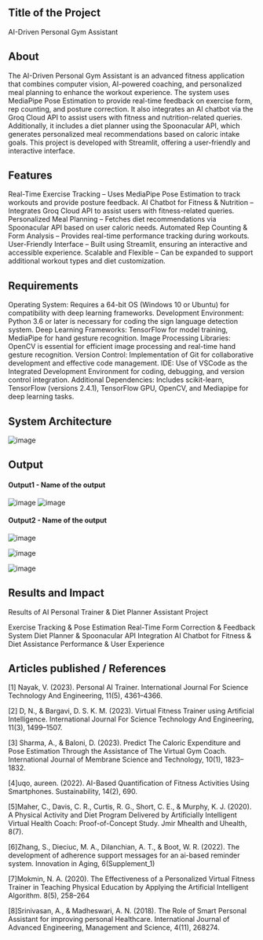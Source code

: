 ## Title of the Project
AI-Driven Personal Gym Assistant
## About
The AI-Driven Personal Gym Assistant is an advanced fitness application that combines computer vision, AI-powered coaching, and personalized meal planning to enhance the workout experience. The system uses MediaPipe Pose Estimation to provide real-time feedback on exercise form, rep counting, and posture correction. It also integrates an AI chatbot via the Groq Cloud API to assist users with fitness and nutrition-related queries. Additionally, it includes a diet planner using the Spoonacular API, which generates personalized meal recommendations based on caloric intake goals. This project is developed with Streamlit, offering a user-friendly and interactive interface.

## Features
Real-Time Exercise Tracking – Uses MediaPipe Pose Estimation to track workouts and provide posture feedback. AI Chatbot for Fitness & Nutrition – Integrates Groq Cloud API to assist users with fitness-related queries. Personalized Meal Planning – Fetches diet recommendations via Spoonacular API based on user caloric needs. Automated Rep Counting & Form Analysis – Provides real-time performance tracking during workouts. User-Friendly Interface – Built using Streamlit, ensuring an interactive and accessible experience. Scalable and Flexible – Can be expanded to support additional workout types and diet customization.

## Requirements
Operating System: Requires a 64-bit OS (Windows 10 or Ubuntu) for compatibility with deep learning frameworks.
Development Environment: Python 3.6 or later is necessary for coding the sign language detection system.
Deep Learning Frameworks: TensorFlow for model training, MediaPipe for hand gesture recognition.
Image Processing Libraries: OpenCV is essential for efficient image processing and real-time hand gesture recognition.
Version Control: Implementation of Git for collaborative development and effective code management.
IDE: Use of VSCode as the Integrated Development Environment for coding, debugging, and version control integration.
Additional Dependencies: Includes scikit-learn, TensorFlow (versions 2.4.1), TensorFlow GPU, OpenCV, and Mediapipe for deep learning tasks.

## System Architecture
![image](https://github.com/user-attachments/assets/47524d1a-053f-4c77-a33f-2c5ac7d97b95)



## Output

<!--Embed the Output picture at respective places as shown below as shown below-->
#### Output1 - Name of the output
![image](https://github.com/user-attachments/assets/f6b4cfac-be01-4fe4-bf3b-b5e6f503b214)
![image](https://github.com/user-attachments/assets/73daa55f-245a-4f4f-86d7-0ff7c0f9aa2b)


#### Output2 - Name of the output

![image](https://github.com/user-attachments/assets/80fbcb92-5747-4af5-a528-2ae0f4b4b3f3)

![image](https://github.com/user-attachments/assets/40732ea7-40bb-4763-accb-e62b78e15c6a)

![image](https://github.com/user-attachments/assets/bea18b73-5958-4f42-9589-0a5463143482)

## Results and Impact
Results of AI Personal Trainer & Diet Planner Assistant Project

Exercise Tracking & Pose Estimation
Real-Time Form Correction & Feedback System
Diet Planner & Spoonacular API Integration
AI Chatbot for Fitness & Diet Assistance
Performance & User Experience

## Articles published / References
[1] Nayak, V. (2023). Personal AI Trainer. International Journal For Science Technology And Engineering, 11(5), 4361–4366.

[2] D, N., & Bargavi, D. S. K. M. (2023). Virtual Fitness Trainer using Artificial Intelligence. International Journal For Science Technology And Engineering, 11(3), 1499–1507.

[3] Sharma, A., & Baloni, D. (2023). Predict The Caloric Expenditure and Pose Estimation Through the Assistance of The Virtual Gym Coach. International Journal of Membrane Science and Technology, 10(1), 1823–1832.

[4]uqo, aureen. (2022). AI-Based Quantification of Fitness Activities Using Smartphones. Sustainability, 14(2), 690.

[5]Maher, C., Davis, C. R., Curtis, R. G., Short, C. E., & Murphy, K. J. (2020). A Physical Activity and Diet Program Delivered by Artificially Intelligent Virtual Health Coach: Proof-of-Concept Study. Jmir Mhealth and Uhealth, 8(7).

[6]Zhang, S., Dieciuc, M. A., Dilanchian, A. T., & Boot, W. R. (2022). The development of adherence support messages for an ai-based reminder system. Innovation in Aging, 6(Supplement_1)

[7]Mokmin, N. A. (2020). The Effectiveness of a Personalized Virtual Fitness Trainer in Teaching Physical Education by Applying the Artificial Intelligent Algorithm. 8(5), 258–264

[8]Srinivasan, A., & Madheswari, A. N. (2018). The Role of Smart Personal Assistant for improving personal Healthcare. International Journal of Advanced Engineering, Management and Science, 4(11), 268274.



